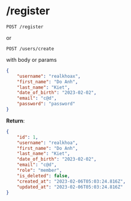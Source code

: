 # /register <a name="register"></a>

```b
POST /register
```

or

```b
POST /users/create
```

with body or params

```json
{
    "username": "realkhoax",
    "first_name": "Do Anh",
    "last_name": "Kiet",
    "date_of_birth": "2023-02-02",
    "email": "c@d",
    "password": "password"
}
```

**Return**:

```json
{
    "id": 1,
    "username": "realkhoa",
    "first_name": "Do Anh",
    "last_name": "Kiet",
    "date_of_birth": "2023-02-02",
    "email": "c@d",
    "role": "member",
    "is_deleted": false,
    "created_at": "2023-02-06T05:03:24.816Z",
    "updated_at": "2023-02-06T05:03:24.816Z"
}
```